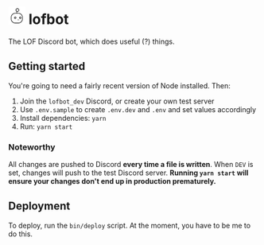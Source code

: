 # ![#livelaughlof](./selfie.png) lofbot

The LOF Discord bot, which does useful (?) things.

## Getting started

You're going to need a fairly recent version of Node installed. Then:

1. Join the `lofbot_dev` Discord, or create your own test server
1. Use `.env.sample` to create `.env.dev` and `.env` and set values accordingly
1. Install dependencies: `yarn`
1. Run: `yarn start`

### Noteworthy

All changes are pushed to Discord **every time a file is written**. When `DEV`
is set, changes will push to the test Discord server. **Running `yarn start`
will ensure your changes don't end up in production prematurely.**

## Deployment

To deploy, run the `bin/deploy` script. At the moment, you have to be me to do
this.
